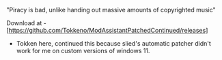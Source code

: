 "Piracy is bad, unlike handing out massive amounts of copyrighted music"

Download at - [https://github.com/Tokkeno/ModAssistantPatchedContinued/releases]

- Tokken here, continued this because slied's automatic patcher didn't work for me on custom versions of windows 11.
